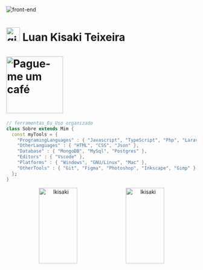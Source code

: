  
 <span width="">
  <img
      alt="front-end"
      src="https://media.giphy.com/media/v1.Y2lkPTc5MGI3NjExMzA5YmM2N2Q1YzNkYjc1M2E0YTg5Y2EyZGNkMGMxOTJkM2I1OTlmZSZlcD12MV9pbnRlcm5hbF9naWZzX2dpZklkJmN0PXM/Pe1Wta8FiXqVJDgeDH/giphy.gif"
      />
 </span>
 <span width="45%">
 <h1> <img alt="github" width="36px" src="https://user-images.githubusercontent.com/5713670/87202985-820dcb80-c2b6-11ea-9f56-7ec461c497c3.gif"/>
  Luan Kisaki Teixeira
  <br/><br/>
  <a href="https://www.buymeacoffee.com/luankisaki" target="_blank"><img src="https://cdn.buymeacoffee.com/buttons/v2/default-yellow.png" alt="Pague-me um café" width="150" ></a>
 </h1>
</span>
<div align="left">

```dart
// ferramentas_Eu_Uso organizado
class Sobre extends Mim { 
  const myTools = {  
    "ProgramingLanguages" : { "Javascript", "TypeScript", "Php", "Laravel" },
    "OtherLanguages" : { "HTML", "CSS", "Json" },
    "Database" : { "MongoDB", "MySql", "Postgres" },
    "Editors" : { "Vscode" },
    "Platforms" : { "Windows", "GNU/Linux", "Mac" },
    "OtherTools" : { "Git", "Figma", "Photoshop", "Inkscape", "Gimp" }
  };
}
```
</div>
<div align="center">
 <img width="45%" height="200px" alt="lkisaki" src="https://github-readme-stats.vercel.app/api?username=lkisaki&show_icons=true&theme=radical"/>
 <img width="45%" height="200px" alt="lkisaki" src="https://github-readme-stats.vercel.app/api/top-langs/?username=lkisaki&layout=compact&theme=radical"/>
 </div>
 

